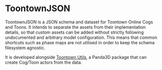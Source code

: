 # ToontownJSON
ToontownJSON is a JSON schema and dataset for Toontown Online Cogs and Toons. It intends to separate the assets from their implementation details, so that custom assets can be added without strictly following undocumented and arbitrary model configuration. This means that common shortcuts such as phase maps are not utilised in order to keep the schema filesystem agnostic.

It is developed alongside [Toontown Utils](https://github.com/demiurgeQuantified/toontownutils), a Panda3D package that can create Cog/Toon actors from the data.